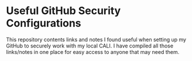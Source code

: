 # Useful GitHub Security Configurations

This repository contents links and notes I found useful when setting up my GitHub to securely work with my local CALI. I have compiled all those links/notes in one place for easy access to anyone that may need them.


